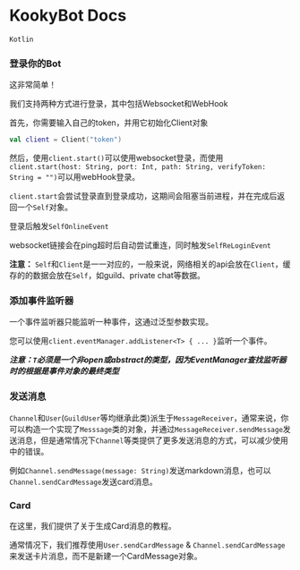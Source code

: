 # KookyBot Docs

`Kotlin`

### 登录你的Bot

这非常简单！

我们支持两种方式进行登录，其中包括Websocket和WebHook

首先，你需要输入自己的token，并用它初始化Client对象

```kotlin
val client = Client("token")
```

然后，使用`client.start()`可以使用websocket登录，而使用`client.start(host: String, port: Int, path: String, verifyToken: String = "")`可以用webHook登录。

`client.start`会尝试登录直到登录成功，这期间会阻塞当前进程，并在完成后返回一个`Self`对象。

登录后触发`SelfOnlineEvent`

websocket链接会在ping超时后自动尝试重连，同时触发`SelfReLoginEvent`

**注意：** `Self`和`Client`是一一对应的，一般来说，网络相关的api会放在`Client`，缓存的的数据会放在`Self`，如guild、private chat等数据。

### 添加事件监听器

一个事件监听器只能监听一种事件，这通过泛型参数实现。

您可以使用`client.eventManager.addListener<T> { ... }`监听一个事件。

***注意：`T`必须是一个非open或abstract的类型，因为EventManager查找监听器时的根据是事件对象的最终类型***

### 发送消息

`Channel`和`User`(`GuildUser`等均继承此类)派生于`MessageReceiver`，通常来说，你可以构造一个实现了`Messsage`类的对象，并通过`MessageReceiver.sendMessage`发送消息，但是通常情况下`Channel`等类提供了更多发送消息的方式，可以减少使用中的错误。

例如`Channel.sendMessage(message: String)`发送markdown消息，也可以`Channel.sendCardMessage`发送card消息。

### Card

在这里，我们提供了关于生成Card消息的教程。

通常情况下，我们推荐使用`User.sendCardMessage` & `Channel.sendCardMessage`来发送卡片消息，而不是新建一个CardMessage对象。

